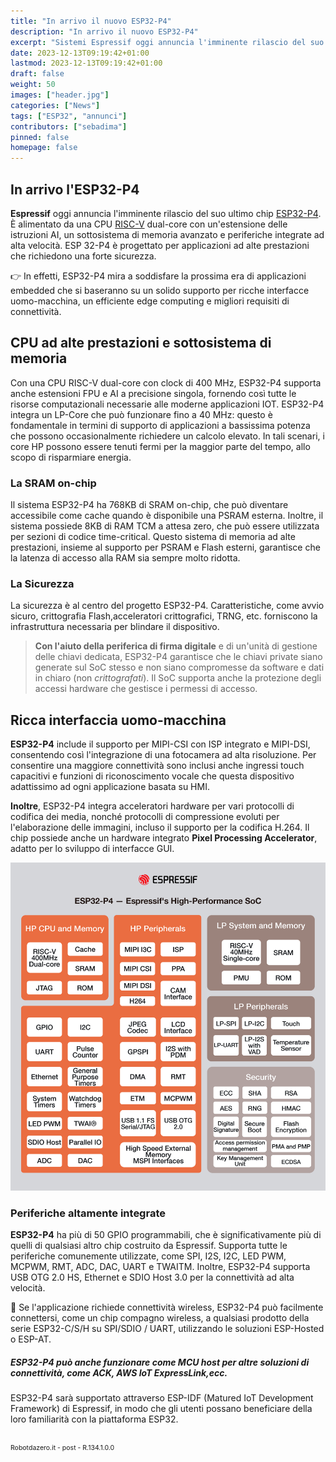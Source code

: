```yaml
---
title: "In arrivo il nuovo ESP32-P4"
description: "In arrivo il nuovo ESP32-P4"
excerpt: "Sistemi Espressif oggi annuncia l'imminente rilascio del suo ultimo SoC, ESP 32-P4. È alimentato da una CPU RISC-V dual-core con un'estensione delle istruzioni AI, un sottosistema di memoria avanzato e periferiche integrate ad alta velocità. ESP 32-P4 è progettato per ..."
date: 2023-12-13T09:19:42+01:00
lastmod: 2023-12-13T09:19:42+01:00
draft: false
weight: 50
images: ["header.jpg"]
categories: ["News"]
tags: ["ESP32", "annunci"]
contributors: ["sebadima"]
pinned: false
homepage: false
---
```




## In arrivo l'ESP32-P4

**Espressif** oggi annuncia l'imminente rilascio del suo ultimo chip <a href="https://www.espressif.com/en/news/ESP32-P4" target="_blank" rel="noopener">ESP32-P4</a>. È alimentato da una CPU <a href="https://en.wikipedia.org/wiki/RISC-V" target="_blank" rel="noopener">RISC-V</a> dual-core con un'estensione delle istruzioni AI, un sottosistema di memoria avanzato e periferiche integrate ad alta velocità. 
ESP 32-P4 è progettato per applicazioni ad alte prestazioni che richiedono una forte sicurezza. 

<div class="alert alert-doks d-flexflex-shrink-1" role="alert">
 👉 In effetti, ESP32-P4 mira a soddisfare la prossima era di applicazioni embedded che si baseranno su un solido supporto per ricche interfacce uomo-macchina, un efficiente edge computing e migliori requisiti di connettività.
</div>


## CPU ad alte prestazioni e sottosistema di memoria

Con una CPU RISC-V dual-core con clock di 400 MHz, ESP32-P4 supporta anche estensioni FPU e AI a precisione singola, fornendo così tutte le risorse computazionali necessarie alle moderne applicazioni IOT. ESP32-P4 integra un LP-Core che può funzionare fino a 40 MHz: questo è fondamentale in termini di supporto di applicazioni a bassissima potenza che possono occasionalmente richiedere un calcolo elevato. In tali scenari, i core HP possono essere tenuti fermi per la maggior parte del tempo, allo scopo di risparmiare energia.


### La SRAM on-chip
Il sistema ESP32-P4 ha 768KB di SRAM on-chip, che può diventare accessibile come cache quando è disponibile una PSRAM esterna. Inoltre, il sistema possiede 8KB di RAM TCM a attesa zero, che può essere utilizzata per sezioni di codice time-critical. Questo sistema di memoria ad alte prestazioni, insieme al supporto per PSRAM e Flash esterni, garantisce che la latenza di accesso alla RAM sia sempre molto ridotta.

### La Sicurezza

La sicurezza è al centro del progetto ESP32-P4. Caratteristiche, come avvio sicuro, crittografia Flash,acceleratori crittografici, TRNG, etc. forniscono la infrastruttura necessaria per blindare il dispositivo. 

> **Con l'aiuto della periferica di firma digitale** e di un'unità di gestione delle chiavi dedicata, ESP32-P4 garantisce che le chiavi private siano generate sul SoC stesso e non siano compromesse da software e dati in chiaro (non *crittografati*). Il SoC supporta anche la protezione degli accessi hardware che gestisce i permessi di accesso.


## Ricca interfaccia uomo-macchina

**ESP32-P4** include il supporto per MIPI-CSI con ISP integrato e MIPI-DSI, consentendo così l'integrazione di una fotocamera ad alta risoluzione. Per consentire una maggiore connettività sono inclusi anche ingressi touch capacitivi e funzioni di riconoscimento vocale che questa dispositivo adattissimo ad ogni applicazione basata su HMI.

**Inoltre**, ESP32-P4 integra acceleratori hardware per vari protocolli di codifica dei media, nonché protocolli di compressione evoluti per l'elaborazione delle immagini, incluso il supporto per la codifica H.264. Il chip possiede anche un hardware integrato **Pixel Processing Accelerator**, adatto per lo sviluppo di interfacce GUI.

<img img width="800" class="x figure-img img-fluid lazyload blur-up"  src="images/101.png" alt="">

### Periferiche altamente integrate

**ESP32-P4** ha più di 50 GPIO programmabili, che è significativamente più di quelli di qualsiasi altro chip costruito da Espressif. Supporta tutte le periferiche comunemente utilizzate, come SPI, I2S, I2C, LED PWM, MCPWM, RMT, ADC, DAC, UART e TWAITM. Inoltre, ESP32-P4 supporta USB OTG 2.0 HS, Ethernet e SDIO Host 3.0 per la connettività ad alta velocità.

<div class="alert alert-doks d-flexflex-shrink-1" role="alert">
🔑 Se l'applicazione richiede connettività wireless, ESP32-P4 può facilmente connettersi, come un chip compagno wireless, a qualsiasi prodotto della serie ESP32-C/S/H su SPI/SDIO / UART, utilizzando le soluzioni ESP-Hosted o ESP-AT. 
</div>


##### ESP32-P4 può anche funzionare come MCU host per altre soluzioni di connettività, come ACK, AWS IoT ExpressLink,ecc.


ESP32-P4 sarà supportato attraverso ESP-IDF (Matured IoT Development Framework) di Espressif, in modo che gli utenti possano beneficiare della loro familiarità con la piattaforma ESP32.
<br>
<br>
<p style="font-size: 0.75em;">Robotdazero.it -  post - R.134.1.0.0</p>  